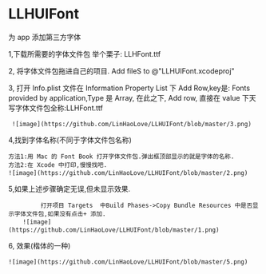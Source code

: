 # LLHUIFont
为 app 添加第三方字体


1,下载所需要的字体文件包 举个栗子: LLHFont.ttf

2, 将字体文件包拖进自己的项目. Add fileS to @"LLHUIFont.xcodeproj"

3, 打开 Info.plist 文件在 Information Property List 下 Add Row,key是: Fonts provided by application,Type 是 Array,
	 在此之下, Add row, 直接在 value 下天写字体文件包全称:LLHFont.ttf
	 
	 ![image](https://github.com/LinHaoLove/LLHUIFont/blob/master/3.png)
	 
	 
4,找到字体名称(不同于字体文件包名称)

	方法1:用 Mac 的 Font Book 打开字体文件包.弹出框顶部显示的就是字体的名称.
	方法2:在 Xcode 中打印,慢慢找吧.
	![image](https://github.com/LinHaoLove/LLHUIFont/blob/master/2.png)
	
		
5,如果上述步骤确定无误,但未显示效果.

        	 打开项目 Targets  中Build Phases->Copy Bundle Resources 中是否显示字体文件包,如果没有点击+ 添加.
        ![image](https://github.com/LinHaoLove/LLHUIFont/blob/master/1.png)
        
        	 
6, 效果(楷体的一种)
		
	![image](https://github.com/LinHaoLove/LLHUIFont/blob/master/5.png)

